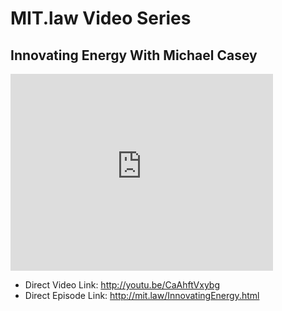 # MIT.law Video Series
## Innovating Energy With Michael Casey


<iframe width="420" height="315" src="http://www.youtube.com/embed/CaAhftVxybg" frameborder="0" allowfullscreen></iframe>

* Direct Video Link: http://youtu.be/CaAhftVxybg
* Direct Episode Link: http://mit.law/InnovatingEnergy.html

